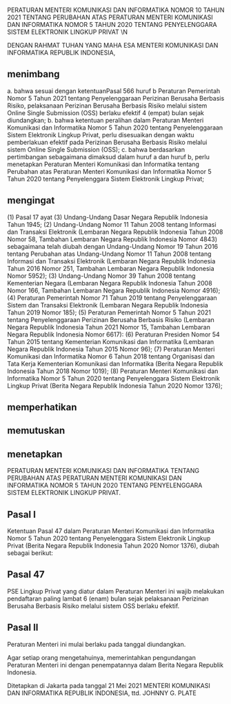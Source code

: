 PERATURAN MENTERI KOMUNIKASI DAN INFORMATIKA
NOMOR 10 TAHUN 2021
TENTANG
PERUBAHAN ATAS PERATURAN MENTERI KOMUNIKASI DAN INFORMATIKA NOMOR 5 TAHUN 2020 TENTANG PENYELENGGARA SISTEM ELEKTRONIK LINGKUP PRIVAT \N

DENGAN RAHMAT TUHAN YANG MAHA ESA
MENTERI KOMUNIKASI DAN INFORMATIKA REPUBLIK INDONESIA,

## menimbang
a. bahwa sesuai dengan ketentuanPasal 566 huruf b Peraturan Pemerintah Nomor 5 Tahun 2021 tentang Penyelenggaraan Perizinan Berusaha Berbasis Risiko, pelaksanaan Perizinan Berusaha Berbasis Risiko melalui sistem Online Single Submission (OSS) berlaku efektif 4 (empat) bulan sejak diundangkan;
b. bahwa ketentuan peralihan dalam Peraturan Menteri Komunikasi dan Informatika Nomor 5 Tahun 2020 tentang Penyelenggaraan Sistem Elektronik Lingkup Privat, perlu disesuaikan dengan waktu pemberlakuan efektif pada Perizinan Berusaha Berbasis Risiko melalui sistem Online Single Submission (OSS);
c. bahwa berdasarkan pertimbangan sebagaimana dimaksud dalam huruf a dan huruf b, perlu menetapkan Peraturan Menteri Komunikasi dan Informatika tentang Perubahan atas Peraturan Menteri Komunikasi dan Informatika Nomor 5 Tahun 2020 tentang Penyelenggara Sistem Elektronik Lingkup Privat;

## mengingat
(1) Pasal 17 ayat (3) Undang-Undang Dasar Negara Republik Indonesia Tahun 1945;
(2) Undang-Undang Nomor 11 Tahun 2008 tentang Informasi dan Transaksi Elektronik (Lembaran Negara Republik Indonesia Tahun 2008 Nomor 58, Tambahan Lembaran Negara Republik Indonesia Nomor 4843) sebagaimana telah diubah dengan Undang-Undang Nomor 19 Tahun 2016 tentang Perubahan atas Undang-Undang Nomor 11 Tahun 2008 tentang Informasi dan Transaksi Elektronik (Lembaran Negara Republik Indonesia Tahun 2016 Nomor 251, Tambahan Lembaran Negara Republik Indonesia Nomor 5952);
(3) Undang-Undang Nomor 39 Tahun 2008 tentang Kementerian Negara (Lembaran Negara Republik Indonesia Tahun 2008 Nomor 166, Tambahan Lembaran Negara Republik Indonesia Nomor 4916);
(4) Peraturan Pemerintah Nomor 71 Tahun 2019 tentang Penyelenggaraan Sistem dan Transaksi Elektronik (Lembaran Negara Republik Indonesia Tahun 2019 Nomor 185);
(5) Peraturan Pemerintah Nomor 5 Tahun 2021 tentang Penyelenggaraan Perizinan Berusaha Berbasis Risiko (Lembaran Negara Republik Indonesia Tahun 2021 Nomor 15, Tambahan Lembaran Negara Republik Indonesia Nomor 6617):
(6) Peraturan Presiden Nomor 54 Tahun 2015 tentang Kementerian Komunikasi dan Informatika (Lembaran Negara Republik Indonesia Tahun 2015 Nomor 96);
(7) Peraturan Menteri Komunikasi dan Informatika Nomor 6 Tahun 2018 tentang Organisasi dan Tata Kerja Kementerian Komunikasi dan Informatika (Berita Negara Republik Indonesia Tahun 2018 Nomor 1019);
(8) Peraturan Menteri Komunikasi dan Informatika Nomor 5 Tahun 2020 tentang Penyelenggara Sistem Elektronik Lingkup Privat (Berita Negara Republik Indonesia Tahun 2020 Nomor 1376);

## memperhatikan

## memutuskan

## menetapkan
PERATURAN MENTERI KOMUNIKASI DAN INFORMATIKA TENTANG PERUBAHAN ATAS PERATURAN MENTERI KOMUNIKASI DAN INFORMATIKA NOMOR 5 TAHUN 2020 TENTANG PENYELENGGARA SISTEM ELEKTRONIK LINGKUP PRIVAT.

## Pasal I
Ketentuan Pasal 47 dalam Peraturan Menteri Komunikasi dan Informatika Nomor 5 Tahun 2020 tentang Penyelenggara Sistem Elektronik Lingkup Privat (Berita Negara Republik Indonesia Tahun 2020 Nomor 1376), diubah sebagai berikut:

## Pasal 47
PSE Lingkup Privat yang diatur dalam Peraturan Menteri ini wajib melakukan pendaftaran paling lambat 6 (enam) bulan sejak pelaksanaan Perizinan Berusaha Berbasis Risiko melalui sistem OSS berlaku efektif.

## Pasal II
Peraturan Menteri ini mulai berlaku pada tanggal diundangkan.

Agar setiap orang mengetahuinya, memerintahkan pengundangan Peraturan Menteri ini dengan penempatannya dalam Berita Negara Republik Indonesia.

Ditetapkan di Jakarta
pada tanggal 21 Mei 2021
MENTERI KOMUNIKASI DAN INFORMATIKA REPUBLIK INDONESIA,
ttd.
JOHNNY G. PLATE